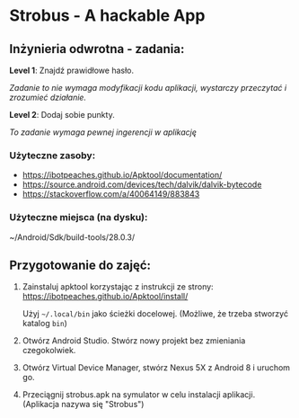 # Strobus - A hackable App

## Inżynieria odwrotna - zadania:

**Level 1**: Znajdź prawidłowe hasło. 

*Zadanie to nie wymaga modyfikacji kodu aplikacji, wystarczy przeczytać i zrozumieć działanie.*

**Level 2**: Dodaj sobie punkty.

*To zadanie wymaga pewnej ingerencji w aplikację*

### Użyteczne zasoby:
* https://ibotpeaches.github.io/Apktool/documentation/
* https://source.android.com/devices/tech/dalvik/dalvik-bytecode
* https://stackoverflow.com/a/40064149/883843

### Użyteczne miejsca (na dysku):

~/Android/Sdk/build-tools/28.0.3/

## Przygotowanie do zajęć:

1. Zainstaluj apktool korzystając z instrukcji ze strony: https://ibotpeaches.github.io/Apktool/install/

    Użyj `~/.local/bin` jako ścieżki docelowej. (Możliwe, że trzeba stworzyć katalog `bin`)

2. Otwórz Android Studio. Stwórz nowy projekt bez zmieniania czegokolwiek.

3. Otwórz Virtual Device Manager, stwórz Nexus 5X z Android 8 i uruchom go.

4. Przeciągnij strobus.apk na symulator w celu instalacji aplikacji. (Aplikacja nazywa się "Strobus")

